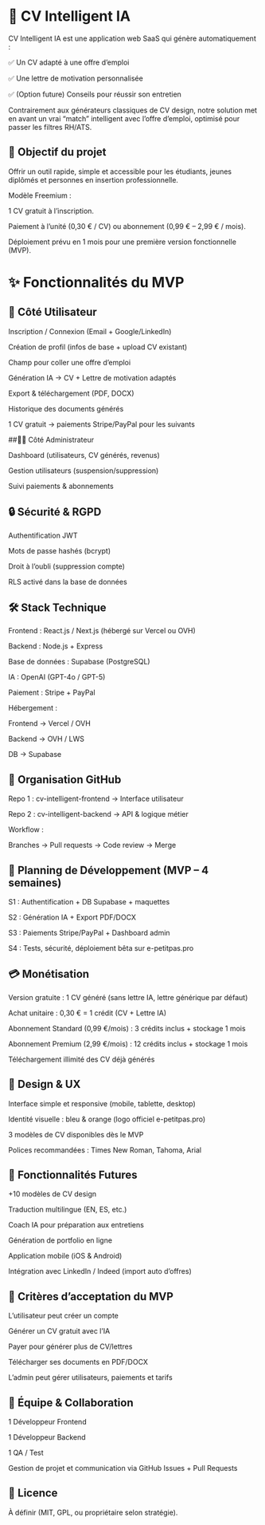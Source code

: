 # 📄 CV Intelligent IA

CV Intelligent IA est une application web SaaS qui génère automatiquement :

✅ Un CV adapté à une offre d’emploi

✅ Une lettre de motivation personnalisée

✅ (Option future) Conseils pour réussir son entretien

Contrairement aux générateurs classiques de CV design, notre solution met en avant un vrai “match” intelligent avec l’offre d’emploi, optimisé pour passer les filtres RH/ATS.

## 🚀 Objectif du projet

Offrir un outil rapide, simple et accessible pour les étudiants, jeunes diplômés et personnes en insertion professionnelle.

Modèle Freemium :

1 CV gratuit à l’inscription.

Paiement à l’unité (0,30 € / CV) ou abonnement (0,99 € – 2,99 € / mois).

Déploiement prévu en 1 mois pour une première version fonctionnelle (MVP).

# ✨ Fonctionnalités du MVP

## 👤 Côté Utilisateur

Inscription / Connexion (Email + Google/LinkedIn)

Création de profil (infos de base + upload CV existant)

Champ pour coller une offre d’emploi

Génération IA → CV + Lettre de motivation adaptés

Export & téléchargement (PDF, DOCX)

Historique des documents générés

1 CV gratuit → paiements Stripe/PayPal pour les suivants

##👨‍💻 Côté Administrateur

Dashboard (utilisateurs, CV générés, revenus)

Gestion utilisateurs (suspension/suppression)

Suivi paiements & abonnements

## 🔒 Sécurité & RGPD

Authentification JWT

Mots de passe hashés (bcrypt)

Droit à l’oubli (suppression compte)

RLS activé dans la base de données

## 🛠️ Stack Technique

Frontend : React.js / Next.js (hébergé sur Vercel ou OVH)

Backend : Node.js + Express

Base de données : Supabase (PostgreSQL)

IA : OpenAI (GPT-4o / GPT-5)

Paiement : Stripe + PayPal

Hébergement :

Frontend → Vercel / OVH

Backend → OVH / LWS

DB → Supabase

## 📂 Organisation GitHub

Repo 1 : cv-intelligent-frontend → Interface utilisateur

Repo 2 : cv-intelligent-backend → API & logique métier

Workflow :

Branches → Pull requests → Code review → Merge

## 📅 Planning de Développement (MVP – 4 semaines)

S1 : Authentification + DB Supabase + maquettes

S2 : Génération IA + Export PDF/DOCX

S3 : Paiements Stripe/PayPal + Dashboard admin

S4 : Tests, sécurité, déploiement bêta sur e-petitpas.pro

## 💳 Monétisation

Version gratuite : 1 CV généré (sans lettre IA, lettre générique par défaut)

Achat unitaire : 0,30 € = 1 crédit (CV + Lettre IA)

Abonnement Standard (0,99 €/mois) : 3 crédits inclus + stockage 1 mois

Abonnement Premium (2,99 €/mois) : 12 crédits inclus + stockage 1 mois

Téléchargement illimité des CV déjà générés

## 🎨 Design & UX

Interface simple et responsive (mobile, tablette, desktop)

Identité visuelle : bleu & orange (logo officiel e-petitpas.pro)

3 modèles de CV disponibles dès le MVP

Polices recommandées : Times New Roman, Tahoma, Arial

## 🔮 Fonctionnalités Futures

+10 modèles de CV design

Traduction multilingue (EN, ES, etc.)

Coach IA pour préparation aux entretiens

Génération de portfolio en ligne

Application mobile (iOS & Android)

Intégration avec LinkedIn / Indeed (import auto d’offres)

## 📌 Critères d’acceptation du MVP

L’utilisateur peut créer un compte

Générer un CV gratuit avec l’IA

Payer pour générer plus de CV/lettres

Télécharger ses documents en PDF/DOCX

L’admin peut gérer utilisateurs, paiements et tarifs

## 👥 Équipe & Collaboration

1 Développeur Frontend

1 Développeur Backend

1 QA / Test

Gestion de projet et communication via GitHub Issues + Pull Requests

## 📜 Licence

À définir (MIT, GPL, ou propriétaire selon stratégie).
